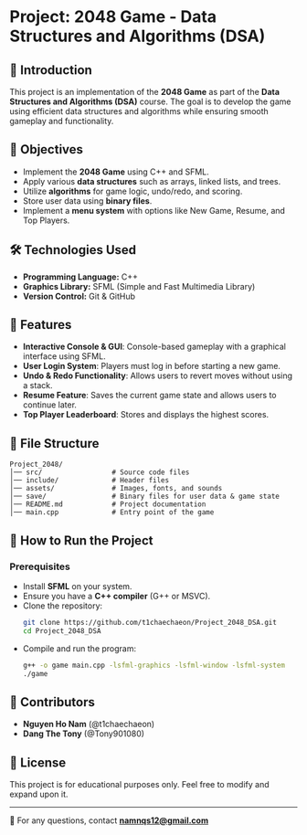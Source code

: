 # Project: 2048 Game - Data Structures and Algorithms (DSA)

## 📌 Introduction
This project is an implementation of the **2048 Game** as part of the **Data Structures and Algorithms (DSA)** course. The goal is to develop the game using efficient data structures and algorithms while ensuring smooth gameplay and functionality.

## 🎯 Objectives
- Implement the **2048 Game** using C++ and SFML.
- Apply various **data structures** such as arrays, linked lists, and trees.
- Utilize **algorithms** for game logic, undo/redo, and scoring.
- Store user data using **binary files**.
- Implement a **menu system** with options like New Game, Resume, and Top Players.

## 🛠️ Technologies Used
- **Programming Language:** C++
- **Graphics Library:** SFML (Simple and Fast Multimedia Library)
- **Version Control:** Git & GitHub

## 📜 Features
- **Interactive Console & GUI**: Console-based gameplay with a graphical interface using SFML.
- **User Login System**: Players must log in before starting a new game.
- **Undo & Redo Functionality**: Allows users to revert moves without using a stack.
- **Resume Feature**: Saves the current game state and allows users to continue later.
- **Top Player Leaderboard**: Stores and displays the highest scores.

## 📂 File Structure
```
Project_2048/
│── src/                 # Source code files
│── include/             # Header files
│── assets/              # Images, fonts, and sounds
│── save/                # Binary files for user data & game state
│── README.md            # Project documentation
│── main.cpp             # Entry point of the game
```

## 🚀 How to Run the Project
### Prerequisites
- Install **SFML** on your system.
- Ensure you have a **C++ compiler** (G++ or MSVC).
- Clone the repository:
  ```sh
  git clone https://github.com/t1chaechaeon/Project_2048_DSA.git
  cd Project_2048_DSA
  ```
- Compile and run the program:
  ```sh
  g++ -o game main.cpp -lsfml-graphics -lsfml-window -lsfml-system
  ./game
  ```

## 👥 Contributors
- **Nguyen Ho Nam** (@t1chaechaeon)
- **Dang The Tony** (@Tony901080)
## 📜 License
This project is for educational purposes only. Feel free to modify and expand upon it.

---
📧 For any questions, contact **namnqs12@gmail.com**
